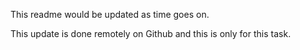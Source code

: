 This readme would be updated as time goes on.

This update is done remotely on Github and this is only for this task.
